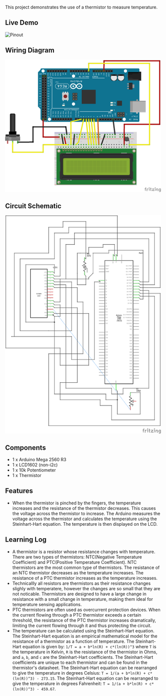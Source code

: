This project demonstrates the use of a thermistor to measure temperature. 

## Live Demo

![ Pinout](./Thermistor%20Pinout.png)

## Wiring Diagram

![Wiring Diagram](./Thermistor%20Wiring%20Diagram.png)

## Circuit Schematic

![Circuit Schematic](./Thermistor%20Circuit%20Schematic.png)

## Components

- 1 x Arduino Mega 2560 R3
- 1 x LCD1602 (non-i2c)
- 1 x 10k Potentiometer
- 1 x Thermistor

## Features

- When the thermistor is pinched by the fingers, the temperature increases and the resistance of the thermistor decreases. This causes the voltage across the thermistor to increase. The Arduino measures the voltage across the thermistor and calculates the temperature using the Steinhart-Hart equation. The temperature is then displayed on the LCD.

## Learning Log

- A thermistor is a resistor whose resistance changes with temperature. There are two types of thermistors: NTC(Negative Temperature Coefficient) and PTC(Positive Temperature Coefficient). NTC thermistors are the most common type of thermistors. The resistance of an NTC thermistor decreases as the temperature increases. The resistance of a PTC thermistor increases as the temperature increases.
- Technicallly all resistors are thermistors as their resistance changes slighly with temperatere, however the changes are so small that they are not noticable. Thermistors are designed to have a large change in resistance with a small change in temperature, making them ideal for temperature sensing applications.
- PTC thermistors are often used as overcurrent protection devices. When the current flowing through a PTC thermistor exceeds a certain threshold, the resistance of the PTC thermistor increases dramatically, limiting the current flowing through it and thus protecting the circuit.
- The temperature can be calculated using the Steinhart-Hart equation. The Steinhart-Hart equation is an empirical mathematical model for the resistance of a thermistor as a function of temperature. The Steinhart-Hart equation is given by: `1/T = a + b*ln(R) + c*(ln(R))^3` where `T` is the temperature in Kelvin, `R` is the resistance of the thermistor in Ohms, and `a`, `b`, and `c` are the Steinhart-Hart coefficients. The Steinhart-Hart coefficients are unique to each thermistor and can be found in the thermistor's datasheet. The Steinhart-Hart equation can be rearranged to give the temperature in degrees Celsius: `T = 1/(a + b*ln(R) + c*(ln(R))^3) - 273.15`. The Steinhart-Hart equation can be rearranged to give the temperature in degrees Fahrenheit: `T = 1/(a + b*ln(R) + c*(ln(R))^3) - 459.67`.
